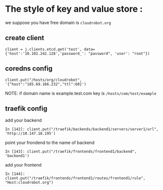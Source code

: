 # The style of key and value store :

 we suppose you have free domain is `cloudrobot.org`

## create client 
```
client = j.clients.etcd.get('test', data={'host':'10.102.242.128','password_': "password", 'user': "root"})
```
## coredns config

```
client.put("/hosts/org/cloudrobot", '{"host":"185.69.166.232","ttl":60}')

```
NOTE: if domain name is example.test.com
        key is `/hosts/com/test/example`

## traefik config
add your backend
```
In [142]: client.put("/traefik/backends/backend1/servers/server1/url", 'http://10.147.18.195')
```
point your frondend to the name of backend 
```
In [143]: client.put("/traefik/frontends/frontend1/backend", 'backend1')
```
add your frontend 
```
In [144]: client.put("/traefik/frontends/frontend1/routes/frontend1/rule", "Host:cloudrobot.org")
```

